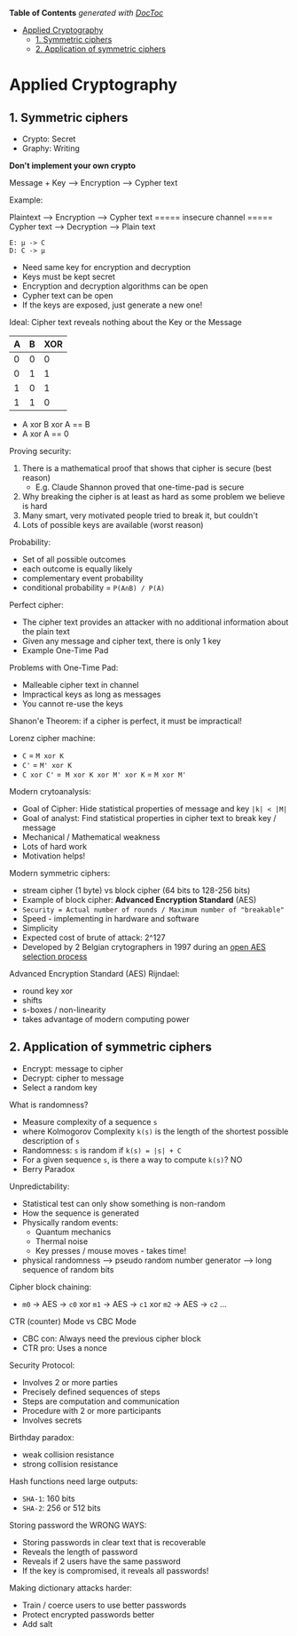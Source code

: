 <!-- START doctoc generated TOC please keep comment here to allow auto update -->
<!-- DON'T EDIT THIS SECTION, INSTEAD RE-RUN doctoc TO UPDATE -->
**Table of Contents**  *generated with [DocToc](https://github.com/thlorenz/doctoc)*

- [Applied Cryptography](#applied-cryptography)
  - [1. Symmetric ciphers](#1-symmetric-ciphers)
  - [2. Application of symmetric ciphers](#2-application-of-symmetric-ciphers)

<!-- END doctoc generated TOC please keep comment here to allow auto update -->

# Applied Cryptography

## 1. Symmetric ciphers

- Crypto: Secret
- Graphy: Writing

**Don't implement your own crypto**

Message + Key --> Encryption --> Cypher text

Example:

Plaintext --> Encryption --> Cypher text  ===== insecure channel ===== Cypher text --> Decryption --> Plain text

```
E: µ -> C
D: C -> µ
```

- Need same key for encryption and decryption
- Keys must be kept secret
- Encryption and decryption algorithms can be open
- Cypher text can be open
- If the keys are exposed, just generate a new one!

Ideal: Cipher text reveals nothing about the Key or the Message

| A | B | XOR |
| ------ | ------ | ------ |
| 0 | 0 | 0
| 0 | 1 | 1
| 1 | 0 | 1
| 1 | 1 | 0

- A xor B xor A == B
- A xor A == 0

Proving security:

1. There is a mathematical proof that shows that cipher is secure (best reason)
    - E.g. Claude Shannon proved that one-time-pad is secure
1. Why breaking the cipher is at least as hard as some problem we believe is hard
1. Many smart, very motivated people tried to break it, but couldn't
1. Lots of possible keys are available (worst reason)

Probability:

- Set of all possible outcomes
- each outcome is equally likely
- complementary event probability
- conditional probability = `P(A∩B) / P(A)`

Perfect cipher:

- The cipher text provides an attacker with no additional information about the plain text
- Given any message and cipher text, there is only 1 key
- Example One-Time Pad

Problems with One-Time Pad:

- Malleable cipher text in channel
- Impractical keys as long as messages
- You cannot re-use the keys

Shanon'e Theorem: if a cipher is perfect, it must be impractical!

Lorenz cipher machine:

- `C` = `M xor K`
- `C'` = `M' xor K`
- `C xor C'` =` M xor K xor M' xor K` = `M xor M'`

Modern crytoanalysis:

- Goal of Cipher: Hide statistical properties of message and key `|k| < |M|`
- Goal of analyst: Find statistical properties in cipher text to break key / message
- Mechanical / Mathematical weakness
- Lots of hard work
- Motivation helps!

Modern symmetric ciphers:

- stream cipher (1 byte) vs block cipher (64 bits to 128-256 bits)
- Example of block cipher: **Advanced Encryption Standard** (AES)
- `Security = Actual number of rounds / Maximum number of "breakable"`
- Speed - implementing in hardware and software
- Simplicity
- Expected cost of brute of attack: 2^127
- Developed by 2 Belgian crytographers in 1997 during an [open AES selection process](https://en.wikipedia.org/wiki/Advanced_Encryption_Standard)

Advanced Encryption Standard (AES) Rijndael:

- round key xor
- shifts
- s-boxes / non-linearity
- takes advantage of modern computing power

## 2. Application of symmetric ciphers

- Encrypt: message to cipher
- Decrypt: cipher to message
- Select a random key

What is randomness?

- Measure complexity of a sequence `s`
- where Kolmogorov Complexity `k(s)` is the length of the shortest possible description of `s`
- Randomness: `s` is random if `k(s) = |s| + C`
- For a given sequence `s`, is there a way to compute `k(s)`? NO
- Berry Paradox

Unpredictability:

- Statistical test can only show something is non-random
- How the sequence is generated
- Physically random events:
    - Quantum mechanics
    - Thermal noise
    - Key presses / mouse moves - takes time!
- physical randomness --> pseudo random number generator --> long sequence of random bits

Cipher block chaining:

- `m0` -> AES -> `c0` xor `m1` -> AES -> `c1` xor `m2` -> AES -> `c2` ...

CTR (counter) Mode vs CBC Mode

- CBC con: Always need the previous cipher block
- CTR pro: Uses a nonce

Security Protocol:

- Involves 2 or more parties
- Precisely defined sequences of steps
- Steps are computation and communication
- Procedure with 2 or more participants
- Involves secrets

Birthday paradox:

- weak collision resistance
- strong collision resistance

Hash functions need large outputs:

- `SHA-1`: 160 bits
- `SHA-2`: 256 or 512 bits

Storing password the WRONG WAYS:

- Storing passwords in clear text that is recoverable
- Reveals the length of password
- Reveals if 2 users have the same password
- If the key is compromised, it reveals all passwords!

Making dictionary attacks harder:

- Train / coerce users to use better passwords
- Protect encrypted passwords better
- Add salt
